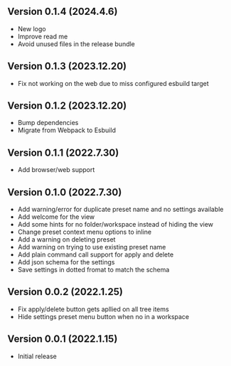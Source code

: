 ## Version 0.1.4 (2024.4.6)

- New logo
- Improve read me
- Avoid unused files in the release bundle


## Version 0.1.3 (2023.12.20)

- Fix not working on the web due to miss configured esbuild target


## Version 0.1.2 (2023.12.20)

- Bump dependencies
- Migrate from Webpack to Esbuild


## Version 0.1.1 (2022.7.30)

- Add browser/web support


## Version 0.1.0 (2022.7.30)

- Add warning/error for duplicate preset name and no settings available
- Add welcome for the view
- Add some hints for no folder/workspace instead of hiding the view
- Change preset context menu options to inline
- Add a warning on deleting preset
- Add warning on trying to use existing preset name
- Add plain command call support for apply and delete
- Add json schema for the settings
- Save settings in dotted fromat to match the schema


## Version 0.0.2 (2022.1.25)

- Fix apply/delete button gets apllied on all tree items
- Hide settings preset menu button when no in a workspace


## Version 0.0.1 (2022.1.15)

- Initial release
